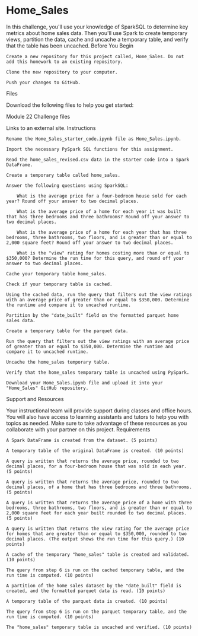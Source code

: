 # Home_Sales
In this challenge, you'll use your knowledge of SparkSQL to determine key metrics about home sales data. Then you'll use Spark to create temporary views, partition the data, cache and uncache a temporary table, and verify that the table has been uncached.
Before You Begin

    Create a new repository for this project called, Home_Sales. Do not add this homework to an existing repository.

    Clone the new repository to your computer.

    Push your changes to GitHub.

Files

Download the following files to help you get started:

Module 22 Challenge files

Links to an external site.
Instructions

    Rename the Home_Sales_starter_code.ipynb file as Home_Sales.ipynb.

    Import the necessary PySpark SQL functions for this assignment.

    Read the home_sales_revised.csv data in the starter code into a Spark DataFrame.

    Create a temporary table called home_sales.

    Answer the following questions using SparkSQL:

        What is the average price for a four-bedroom house sold for each year? Round off your answer to two decimal places.

        What is the average price of a home for each year it was built that has three bedrooms and three bathrooms? Round off your answer to two decimal places.

        What is the average price of a home for each year that has three bedrooms, three bathrooms, two floors, and is greater than or equal to 2,000 square feet? Round off your answer to two decimal places.

        What is the "view" rating for homes costing more than or equal to $350,000? Determine the run time for this query, and round off your answer to two decimal places.

    Cache your temporary table home_sales.

    Check if your temporary table is cached.

    Using the cached data, run the query that filters out the view ratings with an average price of greater than or equal to $350,000. Determine the runtime and compare it to uncached runtime.

    Partition by the "date_built" field on the formatted parquet home sales data.

    Create a temporary table for the parquet data.

    Run the query that filters out the view ratings with an average price of greater than or equal to $350,000. Determine the runtime and compare it to uncached runtime.

    Uncache the home_sales temporary table.

    Verify that the home_sales temporary table is uncached using PySpark.

    Download your Home_Sales.ipynb file and upload it into your "Home_Sales" GitHub repository.

Support and Resources

Your instructional team will provide support during classes and office hours. You will also have access to learning assistants and tutors to help you with topics as needed. Make sure to take advantage of these resources as you collaborate with your partner on this project.
Requirements

    A Spark DataFrame is created from the dataset. (5 points)

    A temporary table of the original DataFrame is created. (10 points)

    A query is written that returns the average price, rounded to two decimal places, for a four-bedroom house that was sold in each year. (5 points)

    A query is written that returns the average price, rounded to two decimal places, of a home that has three bedrooms and three bathrooms. (5 points)

    A query is written that returns the average price of a home with three bedrooms, three bathrooms, two floors, and is greater than or equal to 2,000 square feet for each year built rounded to two decimal places. (5 points)

    A query is written that returns the view rating for the average price for homes that are greater than or equal to $350,000, rounded to two decimal places. (The output shows the run time for this query.) (10 points)

    A cache of the temporary "home_sales" table is created and validated. (10 points)

    The query from step 6 is run on the cached temporary table, and the run time is computed. (10 points)

    A partition of the home sales dataset by the "date_built" field is created, and the formatted parquet data is read. (10 points)

    A temporary table of the parquet data is created. (10 points)

    The query from step 6 is run on the parquet temporary table, and the run time is computed. (10 points)

    The "home_sales" temporary table is uncached and verified. (10 points)
